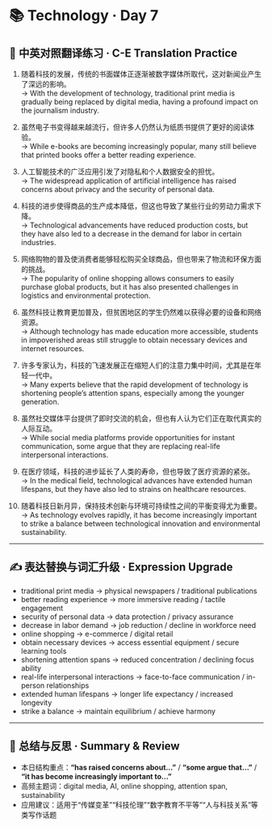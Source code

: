 # 📚 Technology · Day 7

## 📖 中英对照翻译练习 · C-E Translation Practice

1. 随着科技的发展，传统的书面媒体正逐渐被数字媒体所取代，这对新闻业产生了深远的影响。  
   → With the development of technology, traditional print media is gradually being replaced by digital media, having a profound impact on the journalism industry.

2. 虽然电子书变得越来越流行，但许多人仍然认为纸质书提供了更好的阅读体验。  
   → While e-books are becoming increasingly popular, many still believe that printed books offer a better reading experience.

3. 人工智能技术的广泛应用引发了对隐私和个人数据安全的担忧。  
   → The widespread application of artificial intelligence has raised concerns about privacy and the security of personal data.

4. 科技的进步使得商品的生产成本降低，但这也导致了某些行业的劳动力需求下降。  
   → Technological advancements have reduced production costs, but they have also led to a decrease in the demand for labor in certain industries.

5. 网络购物的普及使消费者能够轻松购买全球商品，但也带来了物流和环保方面的挑战。  
   → The popularity of online shopping allows consumers to easily purchase global products, but it has also presented challenges in logistics and environmental protection.

6. 虽然科技让教育更加普及，但贫困地区的学生仍然难以获得必要的设备和网络资源。  
   → Although technology has made education more accessible, students in impoverished areas still struggle to obtain necessary devices and internet resources.

7. 许多专家认为，科技的飞速发展正在缩短人们的注意力集中时间，尤其是在年轻一代中。  
   → Many experts believe that the rapid development of technology is shortening people’s attention spans, especially among the younger generation.

8. 虽然社交媒体平台提供了即时交流的机会，但也有人认为它们正在取代真实的人际互动。  
   → While social media platforms provide opportunities for instant communication, some argue that they are replacing real-life interpersonal interactions.

9. 在医疗领域，科技的进步延长了人类的寿命，但也导致了医疗资源的紧张。  
   → In the medical field, technological advances have extended human lifespans, but they have also led to strains on healthcare resources.

10. 随着科技日新月异，保持技术创新与环境可持续性之间的平衡变得尤为重要。  
    → As technology evolves rapidly, it has become increasingly important to strike a balance between technological innovation and environmental sustainability.

---

## ✍️ 表达替换与词汇升级 · Expression Upgrade

- traditional print media → physical newspapers / traditional publications  
- better reading experience → more immersive reading / tactile engagement  
- security of personal data → data protection / privacy assurance  
- decrease in labor demand → job reduction / decline in workforce need  
- online shopping → e-commerce / digital retail  
- obtain necessary devices → access essential equipment / secure learning tools  
- shortening attention spans → reduced concentration / declining focus ability  
- real-life interpersonal interactions → face-to-face communication / in-person relationships  
- extended human lifespans → longer life expectancy / increased longevity  
- strike a balance → maintain equilibrium / achieve harmony

---

## 🧠 总结与反思 · Summary & Review

- 本日结构重点：**“has raised concerns about…”** / **“some argue that…”** / **“it has become increasingly important to…”**  
- 高频主题词：digital media, AI, online shopping, attention span, sustainability  
- 应用建议：适用于“传媒变革”“科技伦理”“数字教育不平等”“人与科技关系”等类写作话题
